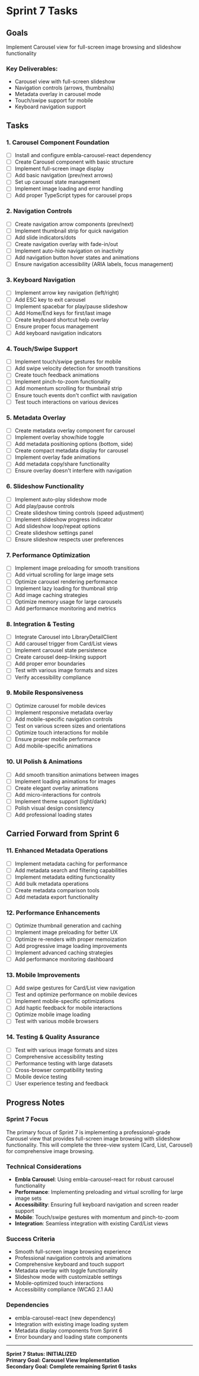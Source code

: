 # Sprint 7 Tasks

## Goals
Implement Carousel view for full-screen image browsing and slideshow functionality

### Key Deliverables:
- Carousel view with full-screen slideshow
- Navigation controls (arrows, thumbnails)
- Metadata overlay in carousel mode
- Touch/swipe support for mobile
- Keyboard navigation support

## Tasks

### 1. Carousel Component Foundation
- [ ] Install and configure embla-carousel-react dependency
- [ ] Create Carousel component with basic structure
- [ ] Implement full-screen image display
- [ ] Add basic navigation (prev/next arrows)
- [ ] Set up carousel state management
- [ ] Implement image loading and error handling
- [ ] Add proper TypeScript types for carousel props

### 2. Navigation Controls
- [ ] Create navigation arrow components (prev/next)
- [ ] Implement thumbnail strip for quick navigation
- [ ] Add slide indicators/dots
- [ ] Create navigation overlay with fade-in/out
- [ ] Implement auto-hide navigation on inactivity
- [ ] Add navigation button hover states and animations
- [ ] Ensure navigation accessibility (ARIA labels, focus management)

### 3. Keyboard Navigation
- [ ] Implement arrow key navigation (left/right)
- [ ] Add ESC key to exit carousel
- [ ] Implement spacebar for play/pause slideshow
- [ ] Add Home/End keys for first/last image
- [ ] Create keyboard shortcut help overlay
- [ ] Ensure proper focus management
- [ ] Add keyboard navigation indicators

### 4. Touch/Swipe Support
- [ ] Implement touch/swipe gestures for mobile
- [ ] Add swipe velocity detection for smooth transitions
- [ ] Create touch feedback animations
- [ ] Implement pinch-to-zoom functionality
- [ ] Add momentum scrolling for thumbnail strip
- [ ] Ensure touch events don't conflict with navigation
- [ ] Test touch interactions on various devices

### 5. Metadata Overlay
- [ ] Create metadata overlay component for carousel
- [ ] Implement overlay show/hide toggle
- [ ] Add metadata positioning options (bottom, side)
- [ ] Create compact metadata display for carousel
- [ ] Implement overlay fade animations
- [ ] Add metadata copy/share functionality
- [ ] Ensure overlay doesn't interfere with navigation

### 6. Slideshow Functionality
- [ ] Implement auto-play slideshow mode
- [ ] Add play/pause controls
- [ ] Create slideshow timing controls (speed adjustment)
- [ ] Implement slideshow progress indicator
- [ ] Add slideshow loop/repeat options
- [ ] Create slideshow settings panel
- [ ] Ensure slideshow respects user preferences

### 7. Performance Optimization
- [ ] Implement image preloading for smooth transitions
- [ ] Add virtual scrolling for large image sets
- [ ] Optimize carousel rendering performance
- [ ] Implement lazy loading for thumbnail strip
- [ ] Add image caching strategies
- [ ] Optimize memory usage for large carousels
- [ ] Add performance monitoring and metrics

### 8. Integration & Testing
- [ ] Integrate Carousel into LibraryDetailClient
- [ ] Add carousel trigger from Card/List views
- [ ] Implement carousel state persistence
- [ ] Create carousel deep-linking support
- [ ] Add proper error boundaries
- [ ] Test with various image formats and sizes
- [ ] Verify accessibility compliance

### 9. Mobile Responsiveness
- [ ] Optimize carousel for mobile devices
- [ ] Implement responsive metadata overlay
- [ ] Add mobile-specific navigation controls
- [ ] Test on various screen sizes and orientations
- [ ] Optimize touch interactions for mobile
- [ ] Ensure proper mobile performance
- [ ] Add mobile-specific animations

### 10. UI Polish & Animations
- [ ] Add smooth transition animations between images
- [ ] Implement loading animations for images
- [ ] Create elegant overlay animations
- [ ] Add micro-interactions for controls
- [ ] Implement theme support (light/dark)
- [ ] Polish visual design consistency
- [ ] Add professional loading states

## Carried Forward from Sprint 6

### 11. Enhanced Metadata Operations
- [ ] Implement metadata caching for performance
- [ ] Add metadata search and filtering capabilities
- [ ] Implement metadata editing functionality
- [ ] Add bulk metadata operations
- [ ] Create metadata comparison tools
- [ ] Add metadata export functionality

### 12. Performance Enhancements
- [ ] Optimize thumbnail generation and caching
- [ ] Implement image preloading for better UX
- [ ] Optimize re-renders with proper memoization
- [ ] Add progressive image loading improvements
- [ ] Implement advanced caching strategies
- [ ] Add performance monitoring dashboard

### 13. Mobile Improvements
- [ ] Add swipe gestures for Card/List view navigation
- [ ] Test and optimize performance on mobile devices
- [ ] Implement mobile-specific optimizations
- [ ] Add haptic feedback for mobile interactions
- [ ] Optimize mobile image loading
- [ ] Test with various mobile browsers

### 14. Testing & Quality Assurance
- [ ] Test with various image formats and sizes
- [ ] Comprehensive accessibility testing
- [ ] Performance testing with large datasets
- [ ] Cross-browser compatibility testing
- [ ] Mobile device testing
- [ ] User experience testing and feedback

## Progress Notes

### Sprint 7 Focus
The primary focus of Sprint 7 is implementing a professional-grade Carousel view that provides full-screen image browsing with slideshow functionality. This will complete the three-view system (Card, List, Carousel) for comprehensive image browsing.

### Technical Considerations
- **Embla Carousel**: Using embla-carousel-react for robust carousel functionality
- **Performance**: Implementing preloading and virtual scrolling for large image sets
- **Accessibility**: Ensuring full keyboard navigation and screen reader support
- **Mobile**: Touch/swipe gestures with momentum and pinch-to-zoom
- **Integration**: Seamless integration with existing Card/List views

### Success Criteria
- Smooth full-screen image browsing experience
- Professional navigation controls and animations
- Comprehensive keyboard and touch support
- Metadata overlay with toggle functionality
- Slideshow mode with customizable settings
- Mobile-optimized touch interactions
- Accessibility compliance (WCAG 2.1 AA)

### Dependencies
- embla-carousel-react (new dependency)
- Integration with existing image loading system
- Metadata display components from Sprint 6
- Error boundary and loading state components

---

**Sprint 7 Status: INITIALIZED**  
**Primary Goal: Carousel View Implementation**  
**Secondary Goal: Complete remaining Sprint 6 tasks** 